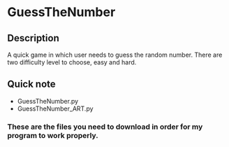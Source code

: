 # GuessTheNumber
## Description
A quick game in which user needs to guess the random number. There are two difficulty level to choose, easy and hard.
## Quick note
- GuessTheNumber.py
- GuessTheNumber_ART.py
### These are the files you need to download in order for my program to work properly.